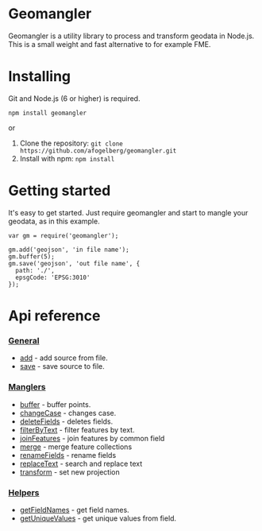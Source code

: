 # Geomangler
Geomangler is a utility library to process and transform geodata in Node.js. This is a small weight and fast alternative to for example FME.

# Installing
Git and Node.js (6 or higher) is required.

```
npm install geomangler
```

or

1. Clone the repository: `git clone https://github.com/afogelberg/geomangler.git`
2. Install with npm: `npm install`

# Getting started
It's easy to get started. Just require geomangler and start to mangle your geodata, as in this example.
```
var gm = require('geomangler');

gm.add('geojson', 'in file name');
gm.buffer(5);
gm.save('geojson', 'out file name', {
  path: './',
  epsgCode: 'EPSG:3010'
});

```

# Api reference

### [General](https://github.com/afogelberg/geomangler/blob/master/docs/general.md)

* [add](https://github.com/afogelberg/geomangler/blob/master/docs/general.md#add) - add source from file.
* [save](https://github.com/afogelberg/geomangler/blob/master/docs/general.md#save) - save source to file.

### [Manglers](https://github.com/afogelberg/geomangler/blob/master/docs/manglers.md)

* [buffer](https://github.com/afogelberg/geomangler/blob/master/docs/manglers.md#buffer) - buffer points.
* [changeCase](https://github.com/afogelberg/geomangler/blob/master/docs/manglers.md#changecase) - changes case.
* [deleteFields](https://github.com/afogelberg/geomangler/blob/master/docs/manglers.md#deletefields) - deletes fields.
* [filterByText](https://github.com/afogelberg/geomangler/blob/master/docs/manglers.md#filterbytext) - filter features by text.
* [joinFeatures](https://github.com/afogelberg/geomangler/blob/master/docs/manglers.md#joinfeatures) - join features by common field
* [merge](https://github.com/afogelberg/geomangler/blob/master/docs/manglers.md#merge) - merge feature collections
* [renameFields](https://github.com/afogelberg/geomangler/blob/master/docs/manglers.md#renameFields) - rename fields
* [replaceText](https://github.com/afogelberg/geomangler/blob/master/docs/manglers.md#replacetext) - search and replace text
* [transform](https://github.com/afogelberg/geomangler/blob/master/docs/manglers.md#transform) - set new projection

### [Helpers](https://github.com/afogelberg/geomangler/blob/master/docs/helpers.md)

* [getFieldNames](https://github.com/afogelberg/geomangler/blob/master/docs/helpers.md#getfieldnames) - get field names.
* [getUniqueValues](https://github.com/afogelberg/geomangler/blob/master/docs/helpers.md#getuniquevalues) - get unique values from field.
